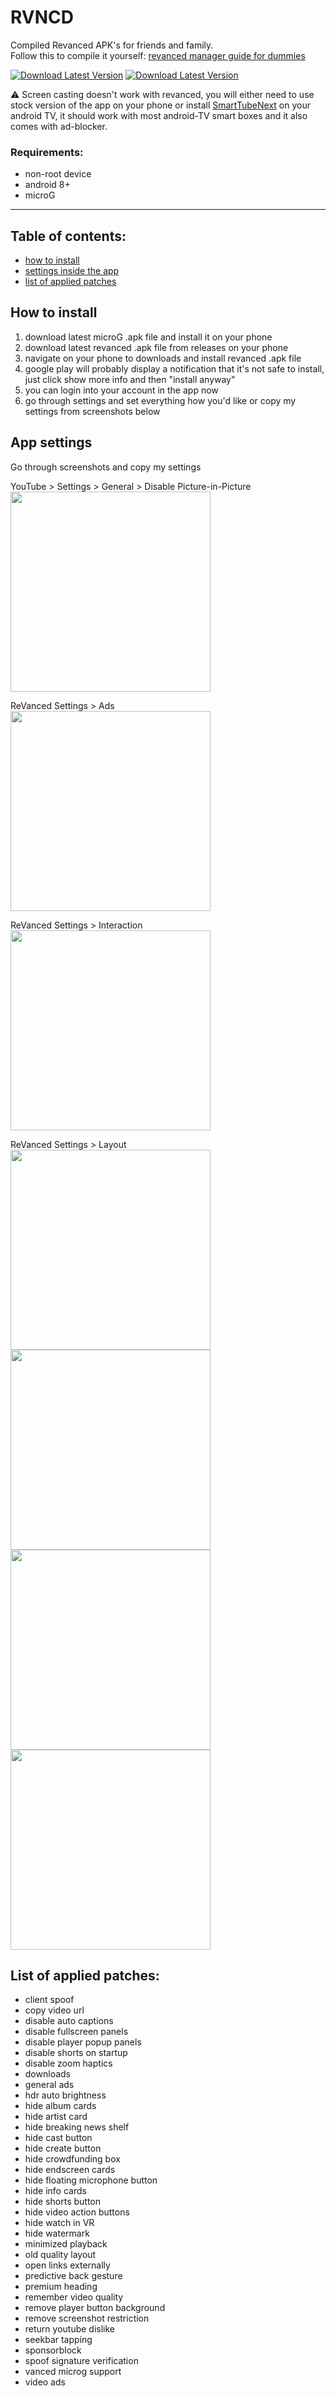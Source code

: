 # RVNCD
Compiled Revanced APK's for friends and family.  
Follow this to compile it yourself: [revanced manager guide for dummies](https://www.reddit.com/r/revancedapp/comments/xlcny9/revanced_manager_guide_for_dummies/)
  
<p align="left">  
<a href="https://github.com/filippvl/rvncd/releases/latest"><img src="https://img.shields.io/badge/revanced-download-success" alt="Download Latest Version"/></a>
<a href="https://github.com/TeamVanced/VancedMicroG/releases/latest"><img src="https://img.shields.io/badge/microG-download-important" alt="Download Latest Version"/></a>
</p>  

:warning: Screen casting doesn't work with revanced, you will either need to use stock version of the app on your phone or install [SmartTubeNext](https://github.com/yuliskov/SmartTubeNext/releases/latest) on your android TV, it should work with most android-TV smart boxes and it also comes with ad-blocker.

### Requirements:
- non-root device
- android 8+
- microG  
  
---  
  
## Table of contents:
- [how to install](https://github.com/filippvl/rvncd#how-to-install)
- [settings inside the app](https://github.com/filippvl/rvncd#app-settings)
- [list of applied patches](https://github.com/filippvl/rvncd#list-of-applied-patches)
  
  
## How to install  
1. download latest microG .apk file and install it on your phone
2. download latest revanced .apk file from releases on your phone
3. navigate on your phone to downloads and install revanced .apk file
4. google play will probably display a notification that it's not safe to install, just click show more info and then "install anyway"
5. you can login into your account in the app now
6. go through settings and set everything how you'd like or copy my settings from screenshots below
  
  
## App settings
Go through screenshots and copy my settings

YouTube > Settings > General > Disable Picture-in-Picture  
<img src="https://i.imgur.com/IXo0SI9.jpg" height="320px" />  

ReVanced Settings > Ads  
<img src="https://i.imgur.com/u6OQp3q.jpg" height="320px" />  

ReVanced Settings > Interaction  
<img src="https://i.imgur.com/HyECZT3.jpg" height="320px" />  

ReVanced Settings > Layout   
<img src="https://i.imgur.com/DTZ4x6r.jpg" height="320px" /> <img src="https://i.imgur.com/pdIMBNc.jpg" height="320px" /> <img src="https://i.imgur.com/jCrlUvf.jpg" height="320px" /> <img src="https://i.imgur.com/IgITcNQ.jpg" height="320px" />
  
  
  
## List of applied patches:
- client spoof
- copy video url
- disable auto captions
- disable fullscreen panels
- disable player popup panels
- disable shorts on startup
- disable zoom haptics
- downloads
- general ads
- hdr auto brightness
- hide album cards
- hide artist card
- hide breaking news shelf
- hide cast button
- hide create button
- hide crowdfunding box
- hide endscreen cards
- hide floating microphone button
- hide info cards
- hide shorts button
- hide video action buttons
- hide watch in VR
- hide watermark
- minimized playback
- old quality layout
- open links externally
- predictive back gesture
- premium heading
- remember video quality
- remove player button background
- remove screenshot restriction
- return youtube dislike
- seekbar tapping
- sponsorblock
- spoof signature verification
- vanced microg support
- video ads
